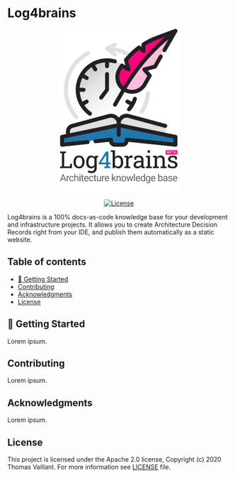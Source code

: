 # Log4brains <!-- omit in toc -->

<p align="center">
  <img src="docs/Log4brains-logo-full.png" alt="Log4brains" width="276" height="367" />
</p>

<p align="center">
  <a href="https://github.com/log4brains/log4brains/blob/master/LICENSE">
    <img src="https://img.shields.io/badge/license-Apache%202-blue" alt="License" />
  </a>
</p>

Log4brains is a 100% docs-as-code knowledge base for your development and infrastructure projects.
It allows you to create Architecture Decision Records right from your IDE, and publish them automatically as a static website.

## Table of contents <!-- omit in toc -->

- [🚀 Getting Started](#-getting-started)
- [Contributing](#contributing)
- [Acknowledgments](#acknowledgments)
- [License](#license)

## 🚀 Getting Started

Lorem ipsum.

## Contributing

Lorem ipsum.

## Acknowledgments

Lorem ipsum.

## License

This project is licensed under the Apache 2.0 license, Copyright (c) 2020 Thomas Vaillant. For more information see [LICENSE](LICENSE) file.
